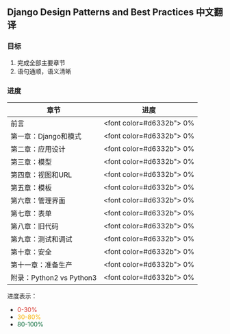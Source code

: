 ## Django Design Patterns and Best Practices 中文翻译

### 目标

1. 完成全部主要章节
2. 语句通顺，语义清晰

### 进度

章节                   | 进度
---------------------- | ----
前言                   | <font color=#d6332b"> 0% </font>
第一章：Django和模式     |<font color=#d6332b"> 0% </font>
第二章：应用设计         | <font color=#d6332b"> 0% </font>
第三章：模型             | <font color=#d6332b"> 0% </font>
第四章：视图和URL        | <font color=#d6332b"> 0% </font>
第五章：模板             | <font color=#d6332b"> 0% </font>
第六章：管理界面         | <font color=#d6332b"> 0% </font>
第七章：表单             | <font color=#d6332b"> 0% </font>
第八章：旧代码           | <font color=#d6332b"> 0% </font>
第九章：测试和调试        | <font color=#d6332b"> 0% </font>
第十章：安全             | <font color=#d6332b"> 0% </font>
第十一章：准备生产        | <font color=#d6332b"> 0% </font>
附录：Python2 vs Python3 | <font color=#d6332b"> 0% </font>

进度表示：

- <font color="#d6332b"> 0-30% </font>
- <font color="#f9b100"> 30-80% </font>
- <font color="#006633"> 80-100% </font>
